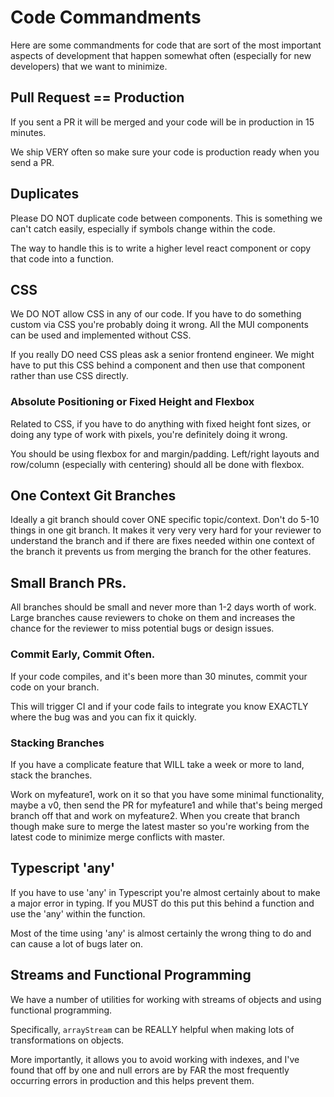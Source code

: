 # Code Commandments

Here are some commandments for code that are sort of the most important aspects
of development that happen somewhat often (especially for new developers) that 
we want to minimize.

## Pull Request == Production

If you sent a PR it will be merged and your code will be in production in 15
minutes.

We ship VERY often so make sure your code is production ready when you send a PR.

## Duplicates

Please DO NOT duplicate code between components.  This is something we can't
catch easily, especially if symbols change within the code.

The way to handle this is to write a higher level react component or copy that
code into a function.

## CSS

We DO NOT allow CSS in any of our code.  If you have to do something custom via
CSS you're probably doing it wrong.  All the MUI components can be used and
implemented without CSS.

If you really DO need CSS pleas ask a senior frontend engineer.  We might have
to put this CSS behind a component and then use that component rather than use
CSS directly.

### Absolute Positioning or Fixed Height and Flexbox

Related to CSS, if you have to do anything with fixed height font sizes, or doing 
any type of work with pixels, you're definitely doing it wrong.  

You should be using flexbox for and margin/padding.  Left/right layouts and 
row/column (especially with centering) should all be done with flexbox.

## One Context Git Branches

Ideally a git branch should cover ONE specific topic/context.  Don't do 5-10
things in one git branch.  It makes it very very very hard for your reviewer to
understand the branch and if there are fixes needed within one context of the
branch it prevents us from merging the branch for the other features.

## Small Branch PRs.

All branches should be small and never more than 1-2 days worth of work.  Large
branches cause reviewers to choke on them and increases the chance for the reviewer
to miss potential bugs or design issues.

### Commit Early, Commit Often.

If your code compiles, and it's been more than 30 minutes, commit your code on your branch.

This will trigger CI and if your code fails to integrate you know EXACTLY where
the bug was and you can fix it quickly.

### Stacking Branches

If you have a complicate feature that WILL take a week or more to land, stack
the branches.

Work on myfeature1, work on it so that you have some minimal functionality,
maybe a v0, then send the PR for myfeature1 and while that's being merged branch
off that and work on myfeature2.  When you create that branch though make sure
to merge the latest master so you're working from the latest code to minimize
merge conflicts with master.

## Typescript 'any'

If you have to use 'any' in Typescript you're almost certainly about to make a
major error in typing.  If you MUST do this put this behind a function and
use the 'any' within the function.

Most of the time using 'any' is almost certainly the wrong thing to do and can
cause a lot of bugs later on.

## Streams and Functional Programming

We have a number of utilities for working with streams of objects and using functional programming.

Specifically, ```arrayStream``` can be REALLY helpful when making lots of transformations on objects.

More importantly, it allows you to avoid working with indexes, and I've found
that off by one and null errors are by FAR the most frequently occurring errors
in production and this helps prevent them.
